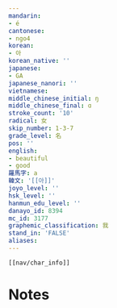 ```yaml
---
mandarin:
- é
cantonese:
- ngo4
korean:
- 아
korean_native: ''
japanese:
- GA
japanese_nanori: ''
vietnamese:
middle_chinese_initial: ŋ
middle_chinese_final: ɑ
stroke_count: '10'
radical: 女
skip_number: 1-3-7
grade_level: 名
pos: ''
english:
- beautiful
- good
羅馬字: a
韓文: '[[아]]'
joyo_level: ''
hsk_level: ''
hanmun_edu_level: ''
danayo_id: 8394
mc_id: 3177
graphemic_classification: 我
stand_in: 'FALSE'
aliases:
---
```

```meta-bind-embed
[[nav/char_info]]
```

# Notes
